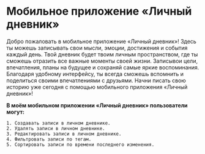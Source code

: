 # **Мобильное приложение «Личный дневник»**

Добро пожаловать в мобильное приложение «Личный дневник»! Здесь ты можешь записывать свои мысли, эмоции, достижения и события каждый день. Твой дневник будет твоим личным пространством, где ты сможешь отразить все важные моменты своей жизни. Записывои цели, впечатления, планы на будущее и сохраняй самые яркие воспоминания. Благодаря удобному интерфейсу, ты всегда сможешь вспомнить и поделиться своими впечатлениями с друзьями. Начни писать свою историю уже сегодня с помощью мобильного приложения «Личный дневник»!

**В моём мобильном приложении «Личный дневник» пользователи могут:**
```
1. Создавать записи в личном дневнике.
2. Удалять записи в личном дневнике.
3. Редактировать записи в личном дневнике.
4. Фильтровать записи по тегам.
5. Сортировать записи по времени последнего изменения.
```

